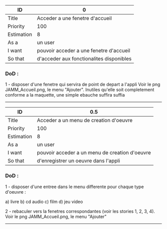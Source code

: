 | ID           | 0                                                    |
| ------------ | ---------------------------------------------------- |
| Title        | Acceder a une fenetre d'accueil                      |
| Priority     | 100                                                  |
| Estimation   | 8                                                    |
| As a         | un user                                              |
| I want       | pouvoir acceder a une fenetre d'accueil              |
| So that      | d'acceder aux fonctionalites disponibles             |

### DoD :

 1 - disposer d'une fenetre qui servira de point de depart a l'appli
 Voir le png JAMM_Accueil.png, le menu "Ajouter".
 Inutiles qu'elle soit completement conforme a la maquette, une simple ebauche suffira suffia


----------


| ID           | 0.5                                                    |
| ------------ | ---------------------------------------------------- |
| Title        | Acceder a un menu de creation d'oeuvre               |
| Priority     | 100                                                  |
| Estimation   | 8                                                    |
| As a         | un user                                              |
| I want       | pouvoir acceder a un menu de creation d'oeuvre       |
| So that      | d'enregistrer un oeuvre dans l'appli                 |

### DoD :

 1 - disposer d'une entree dans le menu differente pour chaque type d'oeuvre :
 
 a) livre
 b) cd audio
 c) film
 d) jeu video
 
 2 - rebaculer vers la fenetres correspondantes (voir les stories 1, 2, 3, 4).
 Voir le png JAMM_Accueil.png, le menu "Ajouter"


----------
